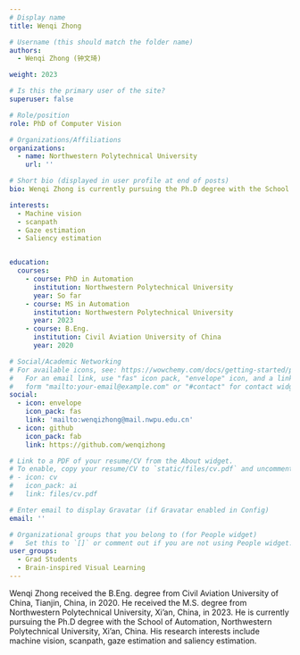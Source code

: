 ```yaml
---
# Display name
title: Wenqi Zhong

# Username (this should match the folder name)
authors:
  - Wenqi Zhong (钟文琦)

weight: 2023

# Is this the primary user of the site?
superuser: false

# Role/position
role: PhD of Computer Vision

# Organizations/Affiliations
organizations:
  - name: Northwestern Polytechnical University
    url: ''

# Short bio (displayed in user profile at end of posts)
bio: Wenqi Zhong is currently pursuing the Ph.D degree with the School of Automation, Northwestern Polytechnical University, Xi’an, China.

interests:
  - Machine vision
  - scanpath
  - Gaze estimation
  - Saliency estimation


education:
  courses:
    - course: PhD in Automation
      institution: Northwestern Polytechnical University
      year: So far
    - course: MS in Automation
      institution: Northwestern Polytechnical University
      year: 2023
    - course: B.Eng.
      institution: Civil Aviation University of China
      year: 2020

# Social/Academic Networking
# For available icons, see: https://wowchemy.com/docs/getting-started/page-builder/#icons
#   For an email link, use "fas" icon pack, "envelope" icon, and a link in the
#   form "mailto:your-email@example.com" or "#contact" for contact widget.
social:
  - icon: envelope
    icon_pack: fas
    link: 'mailto:wenqizhong@mail.nwpu.edu.cn'
  - icon: github
    icon_pack: fab
    link: https://github.com/wenqizhong

# Link to a PDF of your resume/CV from the About widget.
# To enable, copy your resume/CV to `static/files/cv.pdf` and uncomment the lines below.
# - icon: cv
#   icon_pack: ai
#   link: files/cv.pdf

# Enter email to display Gravatar (if Gravatar enabled in Config)
email: ''

# Organizational groups that you belong to (for People widget)
#   Set this to `[]` or comment out if you are not using People widget.
user_groups:
  - Grad Students
  - Brain-inspired Visual Learning
---
```


Wenqi Zhong received the B.Eng. degree from Civil Aviation University of China, Tianjin, China, in 2020. He received the M.S. degree from Northwestern Polytechnical University, Xi’an, China, in 2023. He is currently pursuing the Ph.D degree with the School of Automation, Northwestern Polytechnical University, Xi’an, China. His research interests include machine vision, scanpath, gaze estimation and saliency estimation.
